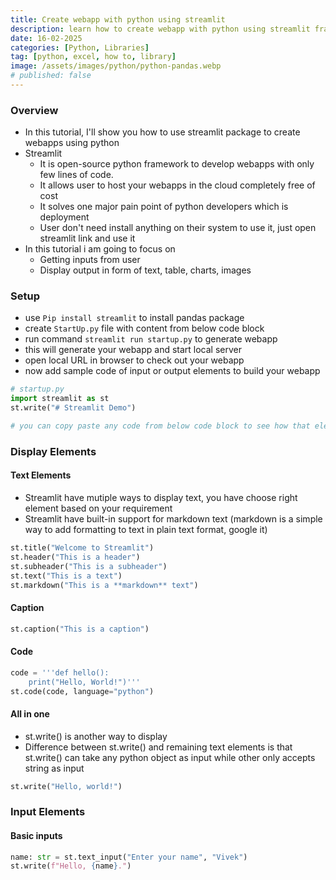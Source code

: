 ```yaml
---
title: Create webapp with python using streamlit 
description: learn how to create webapp with python using streamlit framework
date: 16-02-2025
categories: [Python, Libraries]
tag: [python, excel, how to, library]
image: /assets/images/python/python-pandas.webp
# published: false
---
```


### Overview
- In this tutorial, I'll show you how to use streamlit package to create webapps using python
- Streamlit 
  - It is open-source python framework to develop webapps with only few lines of code.
  - It allows user to host your webapps in the cloud completely free of cost
  - It solves one major pain point of python developers which is deployment
  - User don't need install anything on their system to use it, just open streamlit link and use it
- In this tutorial i am going to focus on
  - Getting inputs from user
  - Display output in form of text, table, charts, images

### Setup
- use `Pip install streamlit` to install pandas package
- create `StartUp.py` file with content from below code block
- run command `streamlit run startup.py` to generate webapp
- this will generate your webapp and start local server 
- open local URL in browser to check out your webapp
- now add sample code of input or output elements to build your webapp

```python
# startup.py
import streamlit as st
st.write("# Streamlit Demo") 

# you can copy paste any code from below code block to see how that element works
```

### Display Elements

#### Text Elements
- Streamlit have mutiple ways to display text, you have choose right element based on your requirement
- Streamlit have built-in support for markdown text (markdown is a simple way to add formatting to text in plain text format, google it)
```python
st.title("Welcome to Streamlit")
st.header("This is a header")
st.subheader("This is a subheader")
st.text("This is a text")
st.markdown("This is a **markdown** text")
```

#### Caption
```python
st.caption("This is a caption")
```

#### Code
```python
code = '''def hello():
    print("Hello, World!")'''
st.code(code, language="python")
```

#### All in one
- st.write() is another way to display 
- Difference between st.write() and remaining text elements is that st.write() can take any python object as input while other only accepts string as input

```python
st.write("Hello, world!")
```

### Input Elements

#### Basic inputs
```python
name: str = st.text_input("Enter your name", "Vivek")
st.write(f"Hello, {name}.")
```
